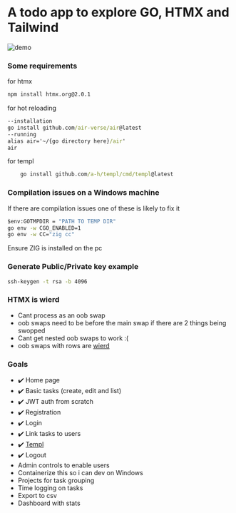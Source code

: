 # A todo app to explore GO, HTMX and Tailwind

![demo](https://github.com/user-attachments/assets/b7878ba7-3ec4-45ea-8d48-1a2cc8728cc6)

### Some requirements

for htmx
```cmd
npm install htmx.org@2.0.1
```
for hot reloading
```cmd
--installation
go install github.com/air-verse/air@latest
--running
alias air='~/{go directory here}/air'
air
```
for templ
```cmd
    go install github.com/a-h/templ/cmd/templ@latest
```

### Compilation issues on a Windows machine

If there are compilation issues one of these is likely to fix it
```cmd
$env:GOTMPDIR = "PATH TO TEMP DIR"
go env -w CGO_ENABLED=1
go env -w CC="zig cc"
```
Ensure ZIG is installed on the pc

### Generate Public/Private key example
```cmd
ssh-keygen -t rsa -b 4096
```

### HTMX is wierd
- Cant process <body></body> as an oob swap
- oob swaps need to be before the main swap if there are 2 things being swopped
- Cant get nested oob swaps to work :(
- oob swaps with rows are [wierd](https://htmx.org/attributes/hx-swap-oob/)

### Goals

- ✔️ Home page
- ✔️ Basic tasks (create, edit and list)
- ✔️ JWT auth from scratch
- ✔️ Registration
- ✔️ Login
- ✔️ Link tasks to users
- ✔️ [Templ](https://templ.guide/)
- ✔️ Logout
- Admin controls to enable users
- Containerize this so i can dev on Windows
- Projects for task grouping
- Time logging on tasks
- Export to csv
- Dashboard with stats

